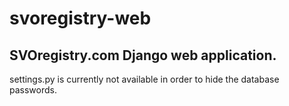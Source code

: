 svoregistry-web
===============

SVOregistry.com Django web application.
---------------------------------------
settings.py is currently not available in order to hide the database passwords.<br />